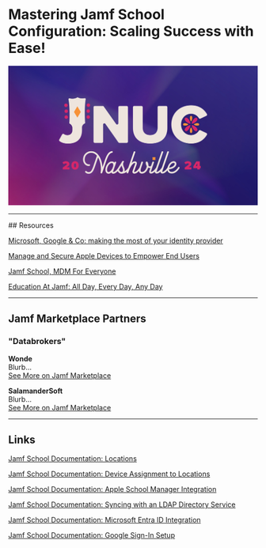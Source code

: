 # Mastering Jamf School Configuration: Scaling Success with Ease!

<p align="center">
<img src="https://github.com/cantscript/JNUC2024/blob/main/Images/JNUC%202024%20Logo.png" width="512"/>
</p>

---

## Resources

[Microsoft, Google & Co: making the most of your identity provider](https://www.youtube.com/watch?v=bTAenuVf9Ng&list=PLlxHm_Px-Ie34WQu_hsfQubqBmjJUQBng&index=7)


[Manage and Secure Apple Devices to Empower End Users](https://www.youtube.com/watch?v=sS2xaKGsyzw&t=18s)


[Jamf School, MDM For Everyone](https://www.youtube.com/watch?v=SMyVUpdBHeI&t=15s)


[Education At Jamf: All Day, Every Day, Any Day](https://www.youtube.com/watch?v=yidxQuC-4S8)

---

## Jamf Marketplace Partners

### "Databrokers"

**Wonde** <br>
Blurb... <br>
[See More on Jamf Marketplace](https://marketplace.jamf.com/details/wonde-data-sync)


**SalamanderSoft** <br>
Blurb...<br>
[See More on Jamf Marketplace](https://marketplace.jamf.com/details/salamander-integration-suite)

---

## Links

[Jamf School Documentation: Locations](https://learn.jamf.com/en-US/bundle/jamf-school-documentation/page/Locations.html)

[Jamf School Documentation: Device Assignment to Locations](https://learn.jamf.com/en-US/bundle/jamf-school-documentation/page/Device_Assignment_to_Locations.html)

[Jamf School Documentation: Apple School Manager Integration](https://learn.jamf.com/en-US/bundle/jamf-school-documentation/page/Apple_School_Manager_Integration.html#concept-6006)


[Jamf School Documentation: Syncing with an LDAP Directory Service](https://learn.jamf.com/en-US/bundle/jamf-school-documentation/page/Syncing_with_an_LDAP_Directory_Service.html)

[Jamf School Documentation: Microsoft Entra ID Integration](https://learn.jamf.com/en-US/bundle/jamf-school-documentation/page/Microsoft_Azure_Integration.html#ID-0000cc19)

[Jamf School Documentation: Google Sign-In Setup](https://learn.jamf.com/en-US/bundle/jamf-school-documentation/page/Google_Sign-In_Setup.html#ID-0000ce70)
